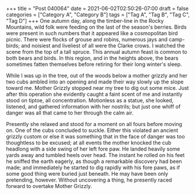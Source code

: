 +++
title = "Post 040064"
date = 2021-06-02T02:50:26-07:00
draft = false
categories = ["Category A", "Category B"]
tags = ["Tag A", "Tag B", "Tag C", "Tag D"]
+++
One autumn day, along the timber-line in the Rocky Mountains, wild folk were feeding on the last of the season's berries. Birds were present in such numbers that it appeared like a cosmopolitan bird picnic. There were flocks of grouse and robins, numerous jays and camp-birds; and noisiest and liveliest of all were the Clarke crows. I watched the scene from the top of a tall spruce. This annual autumn feast is common to both bears and birds. In this region, and in the heights above, the bears sometimes fatten themselves before retiring for their long winter's sleep.

While I was up in the tree, out of the woods below a mother grizzly and her two cubs ambled into an opening and made their way slowly up the slope toward me. Mother Grizzly stopped near my tree to dig out some mice. Just after this operation she evidently caught a faint scent of me and instantly stood on tiptoe, all concentration. Motionless as a statue, she looked, listened, and gathered information with her nostrils; but just one whiff of danger was all that came to her through the calm air.

Presently she relaxed and stood for a moment on all fours before moving on. One of the cubs concluded to suckle. Either this violated an ancient grizzly custom or else it was something that in the face of danger was too thoughtless to be excused; at all events the mother knocked the cub headlong with a side swing of her left fore paw. He landed heavily some yards away and tumbled heels over head. The instant he rolled on his feet he sniffed the earth eagerly, as though a remarkable discovery had been made; and immediately he started to dig rapidly with his fore paws, as if some good thing were buried just beneath. He may have been only pretending, however. Without uncovering a thing, he presently raced forward to overtake Mother Grizzly.
